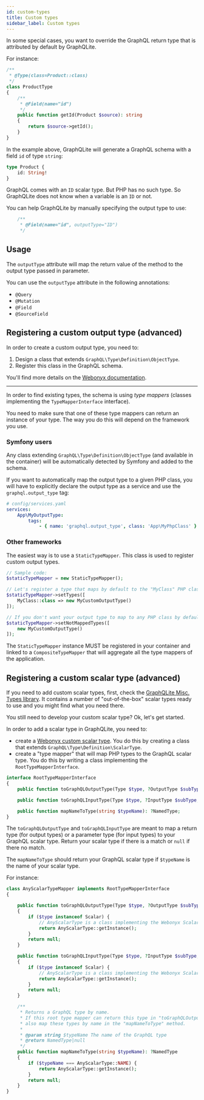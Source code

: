 ```yaml
---
id: custom-types
title: Custom types
sidebar_label: Custom types
---
```


In some special cases, you want to override the GraphQL return type that is attributed by default by GraphQLite.

For instance:

```php
/**
 * @Type(class=Product::class)
 */
class ProductType
{
    /**
     * @Field(name="id")
     */
    public function getId(Product $source): string
    {
        return $source->getId();
    }
}
```

In the example above, GraphQLite will generate a GraphQL schema with a field `id` of type `string`:

```graphql
type Product {
    id: String!
}
```

GraphQL comes with an `ID` scalar type. But PHP has no such type. So GraphQLite does not know when a variable
is an `ID` or not.

You can help GraphQLite by manually specifying the output type to use:

```php
    /**
     * @Field(name="id", outputType="ID")
     */
``` 

## Usage

The `outputType` attribute will map the return value of the method to the output type passed in parameter.

You can use the `outputType` attribute in the following annotations:

* `@Query`
* `@Mutation`
* `@Field`
* `@SourceField`

## Registering a custom output type (advanced)

In order to create a custom output type, you need to:

1. Design a class that extends `GraphQL\Type\Definition\ObjectType`.
2. Register this class in the GraphQL schema.

You'll find more details on the [Webonyx documentation](https://webonyx.github.io/graphql-php/type-system/object-types/).

---

In order to find existing types, the schema is using *type mappers* (classes implementing the `TypeMapperInterface` interface).

You need to make sure that one of these type mappers can return an instance of your type. The way you do this will depend on the framework
you use.

### Symfony users

Any class extending `GraphQL\Type\Definition\ObjectType` (and available in the container) will be automatically detected 
by Symfony and added to the schema.

If you want to automatically map the output type to a given PHP class, you will have to explicitly declare the output type
as a service and use the `graphql.output_type` tag:

```yaml
# config/services.yaml
services:
    App\MyOutputType:
        tags:
            - { name: 'graphql.output_type', class: 'App\MyPhpClass' }
```

### Other frameworks

The easiest way is to use a `StaticTypeMapper`. This class is used to register custom output types.

```php
// Sample code:
$staticTypeMapper = new StaticTypeMapper();

// Let's register a type that maps by default to the "MyClass" PHP class
$staticTypeMapper->setTypes([
    MyClass::class => new MyCustomOutputType()
]);

// If you don't want your output type to map to any PHP class by default, use:
$staticTypeMapper->setNotMappedTypes([
    new MyCustomOutputType()
]);

```

The `StaticTypeMapper` instance MUST be registered in your container and linked to a `CompositeTypeMapper`
that will aggregate all the type mappers of the application.

## Registering a custom scalar type (advanced)

If you need to add custom scalar types, first, check the [GraphQLite Misc. Types library](https://github.com/thecodingmachine/graphqlite-misc-types).
It contains a number of "out-of-the-box" scalar types ready to use and you might find what you need there.

You still need to develop your custom scalar type? Ok, let's get started.

In order to add a scalar type in GraphQLite, you need to:

- create a [Webonyx custom scalar type](https://webonyx.github.io/graphql-php/type-system/scalar-types/#writing-custom-scalar-types).
  You do this by creating a class that extends `GraphQL\Type\Definition\ScalarType`.
- create a "type mapper" that will map PHP types to the GraphQL scalar type. You do this by writing a class implementing the `RootTypeMapperInterface`.

```php
interface RootTypeMapperInterface
{
    public function toGraphQLOutputType(Type $type, ?OutputType $subType, ReflectionMethod $refMethod, DocBlock $docBlockObj): ?OutputType;

    public function toGraphQLInputType(Type $type, ?InputType $subType, string $argumentName, ReflectionMethod $refMethod, DocBlock $docBlockObj): ?InputType;

    public function mapNameToType(string $typeName): ?NamedType;
}
```

The `toGraphQLOutputType` and `toGraphQLInputType` are meant to map a return type (for output types) or a parameter type (for input types)
to your GraphQL scalar type. Return your scalar type if there is a match or `null` if there no match.

The `mapNameToType` should return your GraphQL scalar type if `$typeName` is the name of your scalar type.

For instance:

```php
class AnyScalarTypeMapper implements RootTypeMapperInterface
{

    public function toGraphQLOutputType(Type $type, ?OutputType $subType, ReflectionMethod $refMethod, DocBlock $docBlockObj): ?OutputType
    {
        if ($type instanceof Scalar) {
            // AnyScalarType is a class implementing the Webonyx ScalarType type.
            return AnyScalarType::getInstance();
        }
        return null;
    }

    public function toGraphQLInputType(Type $type, ?InputType $subType, string $argumentName, ReflectionMethod $refMethod, DocBlock $docBlockObj): ?InputType
    {
        if ($type instanceof Scalar) {
            // AnyScalarType is a class implementing the Webonyx ScalarType type.
            return AnyScalarType::getInstance();
        }
        return null;
    }

    /**
     * Returns a GraphQL type by name.
     * If this root type mapper can return this type in "toGraphQLOutputType" or "toGraphQLInputType", it should
     * also map these types by name in the "mapNameToType" method.
     *
     * @param string $typeName The name of the GraphQL type
     * @return NamedType|null
     */
    public function mapNameToType(string $typeName): ?NamedType
    {
        if ($typeName === AnyScalarType::NAME) {
            return AnyScalarType::getInstance();
        }
        return null;
    }
}
```
